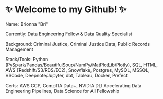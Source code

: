 # ✨ Welcome to my Github! ✨

Name: Brionna "Bri"

Currently: Data Engineering Fellow & Data Quality Specialist

Background: Criminal Justice, Criminal Justice Data, Public Records Management

Stack/Tools: Python (PySpark/Pandas/BeautifulSoup/NumPy/MatPlotLib/Plotly), SQL, HTML, AWS (Redshift/S3/RDS/EC2), Snowflake, Postgres, MySQL, MSSQL, VSCode, Deepnote/Jupyter, dbt, Tableau, Docker, Prefect

Certs: AWS CCP, CompTIA Data+, NVIDIA DLI Accelerating Data Engineering Pipelines, Data Science for All Fellowship

<!---
brianalytics/brianalytics is a ✨ special ✨ repository because its `README.md` (this file) appears on your GitHub profile.
You can click the Preview link to take a look at your changes.
--->
